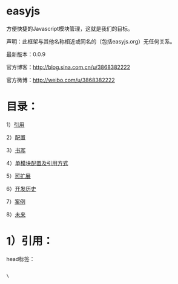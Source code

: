 easyjs
======

方便快捷的Javascript模块管理，这就是我们的目标。

<p>声明：此框架与其他名称相近或同名的（包括easyjs.org）无任何关系。</p>

最新版本：0.0.9

官方博客：http://blog.sina.com.cn/u/3868382222

官方微博：http://weibo.com/u/3868382222

目录：
======

1）<a href="https://github.com/ereddate/easyjs#1%E5%BC%95%E7%94%A8">引用</a>

2）<a href="https://github.com/ereddate/easyjs#2%E9%85%8D%E7%BD%AE">配置</a>

3）<a href="https://github.com/ereddate/easyjs#3%E4%B9%A6%E5%86%99">书写</a>

4）<a href="https://github.com/ereddate/easyjs#4%E5%8D%95%E6%A8%A1%E5%9D%97%E9%85%8D%E7%BD%AE%E5%8F%8A%E5%BC%95%E7%94%A8%E6%96%B9%E5%BC%8F">单模块配置及引用方式</a>

5）<a href="https://github.com/ereddate/easyjs#5%E5%8F%AF%E6%89%A9%E5%B1%95">可扩展</a>

6）<a href="https://github.com/ereddate/easyjs#6%E5%BC%80%E5%8F%91%E5%8E%86%E5%8F%B2">开发历史</a>

7）<a href="https://github.com/ereddate/easyjs#7%E6%A1%88%E4%BE%8B">案例</a>

8）<a href="https://github.com/ereddate/easyjs#8%E6%9C%AA%E6%9D%A5">未来</a>

1）引用：
======

head标签：

<code>
\<script src="./libs/easyjs.0.0.1.js" id="root" data-config="./config.js" data-main="./app.js" data-file="./demo/easyjs.fn.js ./demo/easyjs.fna.js" \>\</script\></code>

属性：

src: 框架地址，目录只认libs

id: 只读

data-config: 配置文件地址

data-main: 主文件地址

data-file: 预先加载文件地址

2）配置：
======

代码：

修改前配置写法 define({ code }); 

修改后配置写法 easyjs.config({ code });

<code>
easyjs.config({

	debug: true,
	
	frame: {
		global: "jquery",  //20131209修改
		touch: "mobile"
	}

	main: "app",

	charset: "utf-8", //20131028增加

	base: "http://www.aaa.com/easyjs/" //20131028增加

	alias: {
		jquery: "bbb/libs/jquery.1.9.1.js",
		mobile: "bbb/libs/jquery.mobile.js",
		app: "./app.js",
		mobile_app: "./mobile/app.js",
		b: "ccc/plugs/plugs.1.0.0.js",
		d: "./plugs/plugs.js",
		e: "aaaaaa/bbb/ccc",
		g: {
			global: "a.js",  //20131209修改
            touch: "b.js"
		},
		f: "./test.js",
		h: "./test1.js"
	},
	
	paths: {
		bbb: "http://a.b.com/comm/",
		ccc: "http://c.b.com/comm/",
		ddd: "http://d.b.com/i/"
	},
	
	preload: ["./demo/easyjs.dom.js", "./demo/easyjs.style.js"]  //20131028增加});
</code>

解释：

debug: 是否处于调试

frame: 开发框架。 global:传统PC设备，touch:移动设备（Phone/Tablet)

main: 开发主文件

charset: 编码

base: 根目录

alias: 别名。 global:传统PC设备，touch:移动设备（Phone/Tablet)

paths: 路径

preload: 预先加载（在开发主文件加载前、开发框架加载后加载）


3）书写：
======

代码：

<code>
define({ code });

define(["a","b"], function(){ code });

define("c", ["a","b"], function(){ code });

define(function(require, exports, module) {

	require("a");

	require("a", function(a){
		console.log(a);
	});
	
	var b = require("f");
	
	module.use("http://a.b.com/comm/jquery.1.9.1.js", function(){
	
		console.log(jQuery);
		
	});
	
	module.use("./plugs/plugs.js", function(){
	
		console.log("plugs");
		
	});
	
	exports.aaa = "a";

	return b; });
</code>


解释：

require: 引入指定名称的模块，如模块提供返回接口，就会返回结果。

exports: 返回值对象。

module: easyjs主体。


“移动设备” 提供的属性：

a) online 是否处于在线。

b) istouch 是否是移动设备。

c) ua 系统 navigator.userAgent 信息。

d) orientation 设备方向或不支持。


4）单模块配置及引用方式：
======

module.require(模块名,[回调函数]);

module.config(配置对象);

module.use(引用模块地址, 回调函数);

module.loadJs(文件地址, 回调函数);

module.loadCss(文件地址, 回调函数);


代码：

<code>	module.use("./plugs/plugs.js", function(){
	
		console.log("plugs_use");
		
	});
	
	module.loadCss("./css/index.css", function(){
	
		module.jq("#aaa").addClass("a").show();
		
	});
</code>


5）可扩展：
======

为什么说我们是框架，因为我们是可扩展的，是要创造一个完整生态系统的。

已删除方法：

module.extend(原对象或扩展方法名, 函数或对象); 


替代方法：

on 绑定自定义方法

module.on(扩展方法名, 函数或对象);

off 取消绑定

module.off(扩展方法名);


代码：

<code>	module.on("jq", jQuery);
	
	module.jq(function(){
	
		module.off("jq");
		
	});
</code>


6）开发历史
======

0.0.1-0.0.3 框架定型版

0.0.4 试用版

0.0.5 修复路径识别问题

0.0.6 修复loadJs方法无法重复请求的问题并修改内部逻辑

0.0.7 修复之前版本define嵌套use无法执行等问题并优化内部逻辑，增加预先加载

0.0.8 修复之前只能加载两个依赖项等问题及优化内部逻辑

0.0.9 优化内容逻辑，增加及替换部分接口，增加对移动设备的支持。


7）案例
======

酷六网专题 - 是真的吗

http://life.ku6.com/true/index.shtml

使用版本：0.0.6

酷六网专题 - 滔滔不绝

http://ent.ku6.com/ttbjindex/index.shtml

使用版本：0.0.6


8）未来
======

未来 easyjs 将增加插件功能，提供大量的外挂插件。

编写开发规范，指导开发爱好者实现 easyjs 真正的生态系统。

easyjs 提供的插件不再是dom选择器等传统框架提供的功能，而是完整的、解决问题的、实现梦想的插件。

easyjs 等待您的加入。
